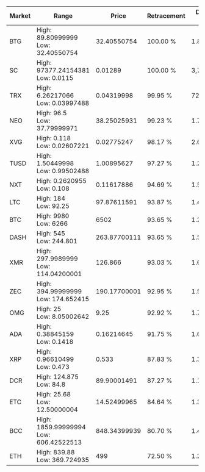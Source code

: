 | Market | Range | Price| Retracement | Doubles to 50% |
| --- | --- | --- | --- | --- |
| BTG | High: 89.80999999<br />Low: 32.40550754 | 32.40550754 | 100.00 % | 1.89 |
| SC | High: 97377.24154381<br />Low: 0.0115 | 0.01289 | 100.00 % | 3,777,240.23 |
| TRX | High: 6.26217066<br />Low: 0.03997488 | 0.04319998 | 99.95 % | 72.94 |
| NEO | High: 96.5<br />Low: 37.79999971 | 38.25025931 | 99.23 % | 1.76 |
| XVG | High: 0.118<br />Low: 0.02607221 | 0.02775247 | 98.17 % | 2.60 |
| TUSD | High: 1.50449998<br />Low: 0.99502488 | 1.00895627 | 97.27 % | 1.24 |
| NXT | High: 0.2620955<br />Low: 0.108 | 0.11617886 | 94.69 % | 1.59 |
| LTC | High: 184<br />Low: 92.25 | 97.87611591 | 93.87 % | 1.41 |
| BTC | High: 9980<br />Low: 6266 | 6502 | 93.65 % | 1.25 |
| DASH | High: 545<br />Low: 244.801 | 263.87700111 | 93.65 % | 1.50 |
| XMR | High: 297.9989999<br />Low: 114.04200001 | 126.866 | 93.03 % | 1.62 |
| ZEC | High: 394.99999999<br />Low: 174.652415 | 190.17700001 | 92.95 % | 1.50 |
| OMG | High: 25<br />Low: 8.05002642 | 9.25 | 92.92 % | 1.79 |
| ADA | High: 0.38845159<br />Low: 0.1418 | 0.16214645 | 91.75 % | 1.64 |
| XRP | High: 0.96610499<br />Low: 0.473 | 0.533 | 87.83 % | 1.35 |
| DCR | High: 124.875<br />Low: 84.8 | 89.90001491 | 87.27 % | 1.17 |
| ETC | High: 25.68<br />Low: 12.50000004 | 14.52499965 | 84.64 % | 1.31 |
| BCC | High: 1859.99999994<br />Low: 606.42522513 | 848.34399939 | 80.70 % | 1.45 |
| ETH | High: 839.88<br />Low: 369.724935 | 499 | 72.50 % | 1.21 |
